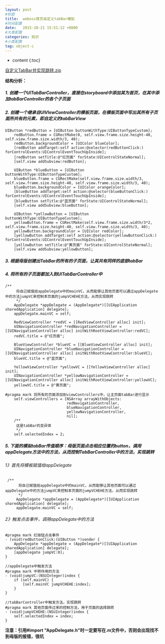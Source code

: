 ```yaml
---
layout: post
#标题
title:  weboss首页自定义tabBar模拟
#时间配置
date:   2015-10-21 15:51:12 +0800
#大类配置
categories: 知识
#小类配置
tag: object-c
---
```


* content
{:toc}

<a href="http://files.cnblogs.com/files/AnchoriteFiliGod/自定义TabBar并实现跳转.zip" target="_blank">自定义TabBar并实现跳转.zip</a><br>



**结构分析：**

##### 1. 创建一个UITabBarController，直接在storyboard中添加其为首页，在其中添加tabBarController的各个子页面

##### 2. 创建一个继承自UIVIewController的模板页面，在模板页面中写出其所有子页面所共有的元素，即自定义的tabBarView

```objc
UIButton *redButton = [UIButton buttonWithType:UIButtonTypeCustom];
    redButton.frame = CGRectMake(0, self.view.frame.size.height-40, self.view.frame.size.width/3, 40);
    redButton.backgroundColor = [UIColor blueColor];
    [redButton addTarget:self action:@selector(redButtonClick:) forControlEvents:UIControlEventTouchUpInside];
    [redButton setTitle:@"红页面" forState:UIControlStateNormal];
    [self.view addSubview:redButton];
    
    UIButton *blueButton = [UIButton buttonWithType:UIButtonTypeCustom];
    blueButton.frame = CGRectMake(self.view.frame.size.width/3, self.view.frame.size.height-40, self.view.frame.size.width/3, 40);
    blueButton.backgroundColor = [UIColor orangeColor];
    [blueButton addTarget:self action:@selector(blueButtonClick:) forControlEvents:UIControlEventTouchUpInside];
    [blueButton setTitle:@"蓝页面" forState:UIControlStateNormal];
    [self.view addSubview:blueButton];
    
    UIButton *yellowButton = [UIButton buttonWithType:UIButtonTypeCustom];
    yellowButton.frame = CGRectMake(self.view.frame.size.width/3*2, self.view.frame.size.height-40, self.view.frame.size.width/3, 40);
    yellowButton.backgroundColor = [UIColor redColor];
    [yellowButton addTarget:self action:@selector(yellowButtonClick:) forControlEvents:UIControlEventTouchUpInside];
    [yellowButton setTitle:@"黄页面" forState:UIControlStateNormal];
    [self.view addSubview:yellowButton];
```

##### 3. 根据母版创建出TabBar的所有的子页面，让其共有同样的底部tabBar

##### 4. 将所有的子页面都加入到UITabBarController中


```objc
/**
     将自己赋值给appDelegate中的mainVC，从而能够让其他页面可以通过appDelegate中的方法jumpVC来控制本页面的jumpVCHEHE方法，从而实现跳转
     */
    AppDelegate *appDelegate = (AppDelegate*)[[UIApplication sharedApplication] delegate];
    appDelegate.mainVC = self;
    
    RedViewController *redVC = [[RedViewController alloc] init];
    UINavigationController *redNavigationController = [[UINavigationController alloc] initWithRootViewController:redVC];
    redVC.title = @"红页面";
    
    BlueViewController *blueVC = [[BlueViewController alloc] init];
    UINavigationController *blueNavigationController = [[UINavigationController alloc] initWithRootViewController:blueVC];
    blueVC.title = @"蓝页面";
    
    YellowViewController *yellowVC = [[YellowViewController alloc] init];
    UINavigationController *yellowNavigationController = [[UINavigationController alloc] initWithRootViewController:yellowVC];
    yellowVC.title = @"黄页面";
    
#pragma mark 将所有的页面添加到viewControllers中，让主页面tabBar进行显示
    self.viewControllers = [NSArray arrayWithObjects:
                            redNavigationController,
                            blueNavigationController,
                            yellowNavigationController,
                            nil];
    /**
     这是tabBar的变异体
     */
    self.selectedIndex = 2;
```

##### 5. 下面的模拟tabBar传值顺序：母版页面点击相应位置的button，调用appDelegate方法中的方法，从而控制TabBarController中的方法，实现跳转

###### 1》首先将模板赋值给appDelegate

```objc
 /**
      将自己赋值给appDelegate中的mainVC，从而能够让其他页面可以通过appDelegate中的方法jumpVC来控制本页面的jumpVCHEHE方法，从而实现跳转
      */
     AppDelegate *appDelegate = (AppDelegate*)[[UIApplication sharedApplication] delegate];
     appDelegate.mainVC = self;
```

###### 2》触发点击事件，调用appDelegate中的方法

```objc
#pragma mark 红按钮点击事件
- (void)redButtonClick:(UIButton *)sender {
    AppDelegate *appDelegate = (AppDelegate*)[[UIApplication sharedApplication] delegate];
    [appDelegate jumpVC:0];
}

//appDelegate中触发方法
#pragma mark 中转作用的方法
- (void)jumpVC:(NSUInteger)index {
    if (self.mainVC) {
        [self.mainVC jumpVCHEHE:index];
    }
} 

//tabBarController中触发方法，实现跳转
#pragma mark 其他页面传过来的控制方法，用于页面的选择跳转
- (void)jumpVCHEHE:(NSUInteger)index {
    self.selectedIndex = index;
}
```

**注意：引用#import "AppDelegate.h"时一定要写在.m文件中，否则会出现找不到母版的报错，很坑**